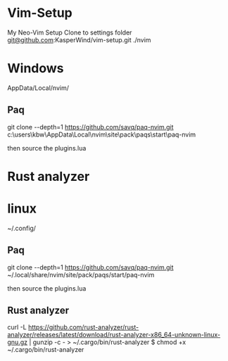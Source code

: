 # Vim-Setup
My Neo-Vim Setup
Clone to settings folder
git@github.com:KasperWind/vim-setup.git ./nvim

# Windows
AppData/Local/nvim/

## Paq
git clone --depth=1 https://github.com/savq/paq-nvim.git  c:\users\kbw\AppData\Local\nvim\site\pack\paqs\start\paq-nvim

then source the plugins.lua

# Rust analyzer


# linux
~/.config/

## Paq
git clone --depth=1 https://github.com/savq/paq-nvim.git  ~/.local/share/nvim/site/pack/paqs/start/paq-nvim

then source the plugins.lua

## Rust analyzer

curl -L https://github.com/rust-analyzer/rust-analyzer/releases/latest/download/rust-analyzer-x86_64-unknown-linux-gnu.gz | gunzip -c - > ~/.cargo/bin/rust-analyzer
$ chmod +x ~/.cargo/bin/rust-analyzer
